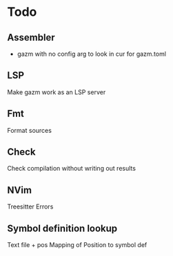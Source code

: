 # Todo

## Assembler
* gazm with no config arg to look in cur for gazm.toml

## LSP
Make gazm work as an LSP server

## Fmt
Format sources

## Check
Check compilation without writing out results

## NVim
Treesitter
Errors



## Symbol definition lookup

Text file + pos
Mapping of Position to symbol def

